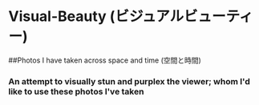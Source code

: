 # Visual-Beauty (ビジュアルビューティー)

##Photos I have taken across space and time (空間と時間)

### An attempt to visually stun and purplex the viewer; whom I'd like to use these photos I've taken 
